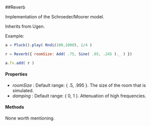 ##Reverb

Implementation of the Schroeder/Moorer model.

Inherits from Ugen.

Example:
```javascript
a = Pluck().play( Rndi(100,1000), 1/4 )

r = Reverb({ roomSize: Add( .75, Sine( .05, .245 )._ ) })

a.fx.add( r )
```

#### Properties

* _roomSize_ : Default range: { .5, .995 }. The size of the room that is simulated.
* _damping_  : Default range: { 0, 1 }. Attenuation of high frequencies.

#### Methods

None worth mentioning.
